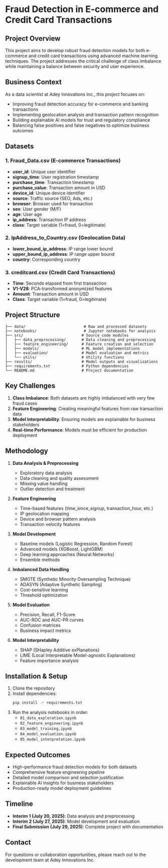 # Fraud Detection in E-commerce and Credit Card Transactions

## Project Overview

This project aims to develop robust fraud detection models for both e-commerce and credit card transactions using advanced machine learning techniques. The project addresses the critical challenge of class imbalance while maintaining a balance between security and user experience.

## Business Context

As a data scientist at Adey Innovations Inc., this project focuses on:
- Improving fraud detection accuracy for e-commerce and banking transactions
- Implementing geolocation analysis and transaction pattern recognition
- Building explainable AI models for trust and regulatory compliance
- Balancing false positives and false negatives to optimize business outcomes

## Datasets

### 1. Fraud_Data.csv (E-commerce Transactions)
- **user_id**: Unique user identifier
- **signup_time**: User registration timestamp
- **purchase_time**: Transaction timestamp
- **purchase_value**: Transaction amount in USD
- **device_id**: Unique device identifier
- **source**: Traffic source (SEO, Ads, etc.)
- **browser**: Browser used for transaction
- **sex**: User gender (M/F)
- **age**: User age
- **ip_address**: Transaction IP address
- **class**: Target variable (1=fraud, 0=legitimate)

### 2. IpAddress_to_Country.csv (Geolocation Data)
- **lower_bound_ip_address**: IP range lower bound
- **upper_bound_ip_address**: IP range upper bound
- **country**: Corresponding country

### 3. creditcard.csv (Credit Card Transactions)
- **Time**: Seconds elapsed from first transaction
- **V1-V28**: PCA-transformed anonymized features
- **Amount**: Transaction amount in USD
- **Class**: Target variable (1=fraud, 0=legitimate)

## Project Structure

```
├── data/                          # Raw and processed datasets
├── notebooks/                     # Jupyter notebooks for analysis
├── src/                          # Source code modules
│   ├── data_preprocessing/       # Data cleaning and preprocessing
│   ├── feature_engineering/      # Feature creation and selection
│   ├── models/                   # ML model implementations
│   ├── evaluation/               # Model evaluation and metrics
│   └── utils/                    # Utility functions
├── results/                      # Model outputs and visualizations
├── requirements.txt              # Python dependencies
└── README.md                     # Project documentation
```

## Key Challenges

1. **Class Imbalance**: Both datasets are highly imbalanced with very few fraud cases
2. **Feature Engineering**: Creating meaningful features from raw transaction data
3. **Model Interpretability**: Ensuring models are explainable for business stakeholders
4. **Real-time Performance**: Models must be efficient for production deployment

## Methodology

1. **Data Analysis & Preprocessing**
   - Exploratory data analysis
   - Data cleaning and quality assessment
   - Missing value handling
   - Outlier detection and treatment

2. **Feature Engineering**
   - Time-based features (time_since_signup, transaction_hour, etc.)
   - IP geolocation mapping
   - Device and browser pattern analysis
   - Transaction velocity features

3. **Model Development**
   - Baseline models (Logistic Regression, Random Forest)
   - Advanced models (XGBoost, LightGBM)
   - Deep learning approaches (Neural Networks)
   - Ensemble methods

4. **Imbalanced Data Handling**
   - SMOTE (Synthetic Minority Oversampling Technique)
   - ADASYN (Adaptive Synthetic Sampling)
   - Cost-sensitive learning
   - Threshold optimization

5. **Model Evaluation**
   - Precision, Recall, F1-Score
   - AUC-ROC and AUC-PR curves
   - Confusion matrices
   - Business impact metrics

6. **Model Interpretability**
   - SHAP (SHapley Additive exPlanations)
   - LIME (Local Interpretable Model-agnostic Explanations)
   - Feature importance analysis

## Installation & Setup

1. Clone the repository
2. Install dependencies:
   ```bash
   pip install -r requirements.txt
   ```
3. Run the analysis notebooks in order:
   - `01_data_exploration.ipynb`
   - `02_feature_engineering.ipynb`
   - `03_model_training.ipynb`
   - `04_model_evaluation.ipynb`
   - `05_model_interpretation.ipynb`

## Expected Outcomes

- High-performance fraud detection models for both datasets
- Comprehensive feature engineering pipeline
- Detailed model comparison and selection justification
- Explainable AI insights for business stakeholders
- Production-ready model deployment guidelines

## Timeline

- **Interim 1 (July 20, 2025)**: Data analysis and preprocessing
- **Interim 2 (July 27, 2025)**: Model development and evaluation
- **Final Submission (July 29, 2025)**: Complete project with documentation

## Contact

For questions or collaboration opportunities, please reach out to the development team at Adey Innovations Inc.